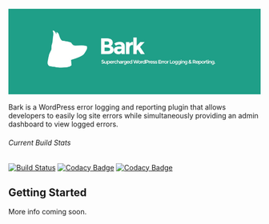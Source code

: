 ![Bark Logo](logo.jpg "Bark Logo")

Bark is a WordPress error logging and reporting plugin that allows developers to easily log site errors while simultaneously providing an admin dashboard to view logged errors.

###### Current Build Stats

[![Build Status](https://travis-ci.org/codivated/bark.svg?branch=master)](https://travis-ci.org/codivated/bark)
[![Codacy Badge](https://api.codacy.com/project/badge/Grade/d312cc8a4e644224b4162f4c132e79c1)](https://www.codacy.com/app/zachwills/bark?utm_source=github.com&utm_medium=referral&utm_content=codivated/bark&utm_campaign=badger)
[![Codacy Badge](https://api.codacy.com/project/badge/Coverage/d312cc8a4e644224b4162f4c132e79c1)](https://www.codacy.com/app/zachwills/bark?utm_source=github.com&utm_medium=referral&utm_content=codivated/bark&utm_campaign=Badge_Coverage)

## Getting Started

More info coming soon.
